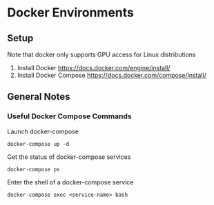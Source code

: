 # Docker Environments

## Setup 
Note that docker only supports GPU access for Linux distributions
1. Install Docker
   https://docs.docker.com/engine/install/
2. Install Docker Compose 
   https://docs.docker.com/compose/install/

## General Notes

### Useful Docker Compose Commands

Launch docker-compose 
```
docker-compose up -d
```

Get the status of docker-compose services
```
docker-compose ps
```

Enter the shell of a docker-compose service
```
docker-compose exec <service-name> bash
```

